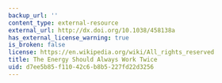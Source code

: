 ```yaml
---
backup_url: ''
content_type: external-resource
external_url: http://dx.doi.org/10.1038/458138a
has_external_license_warning: true
is_broken: false
license: https://en.wikipedia.org/wiki/All_rights_reserved
title: The Energy Should Always Work Twice
uid: d7ee5b85-f110-42c6-b8b5-227fd22d3256
---
```

